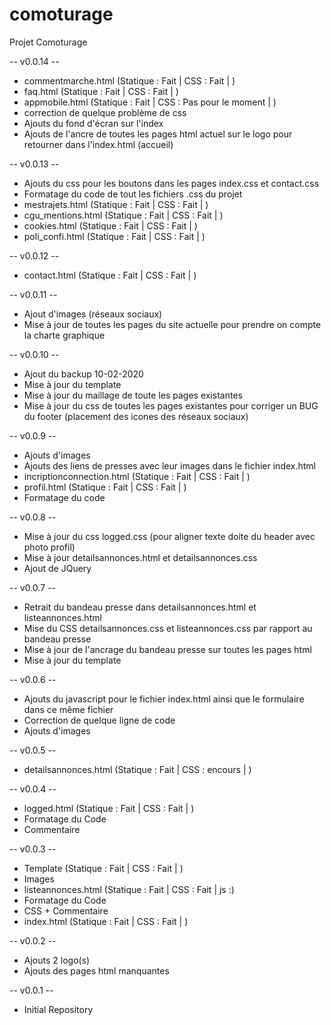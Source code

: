 # comoturage

Projet Comoturage

-- v0.0.14 --
+ commentmarche.html (Statique : Fait | CSS : Fait |  )
+ faq.html (Statique : Fait | CSS : Fait |  )
+ appmobile.html (Statique : Fait | CSS : Pas pour le moment |  )
+ correction de quelque problème de css 
+ Ajouts du fond d'écran sur l'index
+ Ajouts de l'ancre de toutes les pages html actuel sur le logo pour retourner dans l'index.html (accueil)

-- v0.0.13 --
+ Ajouts du css pour les boutons dans les pages index.css et contact.css
+ Formatage du code de tout les fichiers .css du projet
+ mestrajets.html (Statique : Fait | CSS : Fait |  )
+ cgu_mentions.html (Statique : Fait | CSS : Fait |  )
+ cookies.html (Statique : Fait | CSS : Fait |  )
+ poli_confi.html (Statique : Fait | CSS : Fait |  )

-- v0.0.12 --
+ contact.html (Statique : Fait | CSS : Fait |  )

-- v0.0.11 --
+ Ajout d'images (réseaux sociaux)
+ Mise à jour de toutes les pages du site actuelle pour prendre on compte la charte graphique

-- v0.0.10 --
+ Ajout du backup 10-02-2020
+ Mise à jour du template
+ Mise à jour du maillage de toute les pages existantes
+ Mise à jour du css de toutes les pages existantes pour corriger un BUG du footer
 (placement des icones des réseaux sociaux)


-- v0.0.9 --
+ Ajouts d'images
+ Ajouts des liens de presses avec leur images dans le fichier index.html
+ incriptionconnection.html (Statique : Fait | CSS : Fait |  )
+ profil.html (Statique : Fait | CSS : Fait |  )
+ Formatage du code

-- v0.0.8 --
+ Mise à jour du css logged.css (pour aligner texte doite du header avec photo profil)
+ Mise à jour detailsannonces.html et detailsannonces.css
+ Ajout de JQuery

-- v0.0.7 --
+ Retrait du bandeau presse dans detailsannonces.html et listeannonces.html
+ Mise du CSS detailsannonces.css et listeannonces.css par rapport au bandeau presse
+ Mise à jour de l'ancrage du bandeau presse sur toutes les pages html
+ Mise à jour du template

-- v0.0.6 --
+ Ajouts du javascript pour le fichier index.html ainsi que le formulaire dans ce même fichier
+ Correction de quelque ligne de code
+ Ajouts d'images

-- v0.0.5 --
+ detailsannonces.html (Statique : Fait | CSS : encours |  )

-- v0.0.4 --
+ logged.html (Statique : Fait | CSS : Fait |  )
+ Formatage du Code
+ Commentaire

-- v0.0.3 --
+ Template (Statique : Fait | CSS : Fait |  )
+ Images
+ listeannonces.html (Statique : Fait | CSS : Fait | js :) 
+ Formatage du Code
+ CSS + Commentaire
+ index.html (Statique : Fait | CSS : Fait |  ) 


-- v0.0.2 --
+ Ajouts 2 logo(s)
+ Ajouts des pages html manquantes

-- v0.0.1 --
+ Initial Repository